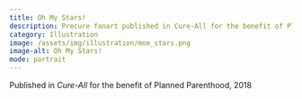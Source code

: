 ```yaml
---
title: Oh My Stars!
description: Precure fanart published in Cure-All for the benefit of Planned Parenthood, 2018
category: Illustration
image: /assets/img/illustration/moe_stars.png
image-alt: Oh My Stars!
mode: portrait
---
```


Published in *Cure-All* for the benefit of Planned Parenthood, 2018
